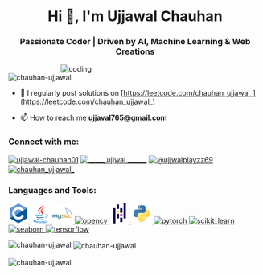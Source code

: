 <h1 align="center">Hi 👋, I'm Ujjawal Chauhan</h1>
<h3 align="center">Passionate Coder | Driven by AI, Machine Learning & Web Creations</h3>
<img align="right" alt="coding" width="400" src="https://i.redd.it/n8agw6z2smyb1.gif">

<p align="left"> <img src="https://komarev.com/ghpvc/?username=chauhan-ujjawal&label=Profile%20views&color=0e75b6&style=flat" alt="chauhan-ujjawal" /> </p>

- 📝 I regularly post solutions on [https://leetcode.com/chauhan_ujjawal_](https://leetcode.com/chauhan_ujjawal_)

- 📫 How to reach me **ujjaval765@gmail.com**

<h3 align="left">Connect with me:</h3>
<p align="left">
<a href="https://linkedin.com/in/ujjawal-chauhan01" target="blank"><img align="center" src="https://raw.githubusercontent.com/rahuldkjain/github-profile-readme-generator/master/src/images/icons/Social/linked-in-alt.svg" alt="ujjawal-chauhan01" height="30" width="40" /></a>
<a href="https://instagram.com/_____.ujjwal.______" target="blank"><img align="center" src="https://raw.githubusercontent.com/rahuldkjain/github-profile-readme-generator/master/src/images/icons/Social/instagram.svg" alt="_____.ujjwal.______" height="30" width="40" /></a>
<a href="https://www.youtube.com/c/@ujjwalplayzz69" target="blank"><img align="center" src="https://raw.githubusercontent.com/rahuldkjain/github-profile-readme-generator/master/src/images/icons/Social/youtube.svg" alt="@ujjwalplayzz69" height="30" width="40" /></a>
<a href="https://www.leetcode.com/chauhan_ujjawal_" target="blank"><img align="center" src="https://raw.githubusercontent.com/rahuldkjain/github-profile-readme-generator/master/src/images/icons/Social/leet-code.svg" alt="chauhan_ujjawal_" height="30" width="40" /></a>
</p>

<h3 align="left">Languages and Tools:</h3>
<p align="left"> <a href="https://www.cprogramming.com/" target="_blank" rel="noreferrer"> <img src="https://raw.githubusercontent.com/devicons/devicon/master/icons/c/c-original.svg" alt="c" width="40" height="40"/> </a> <a href="https://www.java.com" target="_blank" rel="noreferrer"> <img src="https://raw.githubusercontent.com/devicons/devicon/master/icons/java/java-original.svg" alt="java" width="40" height="40"/> </a> <a href="https://www.mysql.com/" target="_blank" rel="noreferrer"> <img src="https://raw.githubusercontent.com/devicons/devicon/master/icons/mysql/mysql-original-wordmark.svg" alt="mysql" width="40" height="40"/> </a> <a href="https://opencv.org/" target="_blank" rel="noreferrer"> <img src="https://www.vectorlogo.zone/logos/opencv/opencv-icon.svg" alt="opencv" width="40" height="40"/> </a> <a href="https://pandas.pydata.org/" target="_blank" rel="noreferrer"> <img src="https://raw.githubusercontent.com/devicons/devicon/2ae2a900d2f041da66e950e4d48052658d850630/icons/pandas/pandas-original.svg" alt="pandas" width="40" height="40"/> </a> <a href="https://www.python.org" target="_blank" rel="noreferrer"> <img src="https://raw.githubusercontent.com/devicons/devicon/master/icons/python/python-original.svg" alt="python" width="40" height="40"/> </a> <a href="https://pytorch.org/" target="_blank" rel="noreferrer"> <img src="https://www.vectorlogo.zone/logos/pytorch/pytorch-icon.svg" alt="pytorch" width="40" height="40"/> </a> <a href="https://scikit-learn.org/" target="_blank" rel="noreferrer"> <img src="https://upload.wikimedia.org/wikipedia/commons/0/05/Scikit_learn_logo_small.svg" alt="scikit_learn" width="40" height="40"/> </a> <a href="https://seaborn.pydata.org/" target="_blank" rel="noreferrer"> <img src="https://seaborn.pydata.org/_images/logo-mark-lightbg.svg" alt="seaborn" width="40" height="40"/> </a> <a href="https://www.tensorflow.org" target="_blank" rel="noreferrer"> <img src="https://www.vectorlogo.zone/logos/tensorflow/tensorflow-icon.svg" alt="tensorflow" width="40" height="40"/></a> </p>

<p><img align="left" src="https://github-readme-stats.vercel.app/api/top-langs?username=chauhan-ujjawal&show_icons=true&locale=en&layout=compact" alt="chauhan-ujjawal" /></p>

<p>&nbsp;<img align="center" src="https://github-readme-stats.vercel.app/api?username=chauhan-ujjawal&show_icons=true&locale=en" alt="chauhan-ujjawal" /></p>

<p><img align="center" src="https://github-readme-streak-stats.herokuapp.com/?user=chauhan-ujjawal&" alt="chauhan-ujjawal" /></p>
